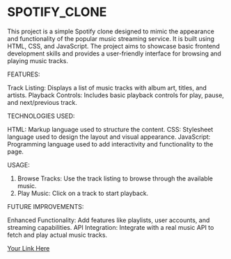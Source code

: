 # SPOTIFY_CLONE

This project is a simple Spotify clone designed to mimic the appearance and functionality of the popular music streaming service. It is built using HTML, CSS, and JavaScript. The project aims to showcase basic frontend development skills and provides a user-friendly interface for browsing and playing music tracks.

FEATURES:

Track Listing: Displays a list of music tracks with album art, titles, and artists.
Playback Controls: Includes basic playback controls for play, pause, and next/previous track.

TECHNOLOGIES USED:

HTML: Markup language used to structure the content.
CSS: Stylesheet language used to design the layout and visual appearance.
JavaScript: Programming language used to add interactivity and functionality to the page.

USAGE:

1. Browse Tracks: Use the track listing to browse through the available music.
2. Play Music: Click on a track to start playback.

FUTURE IMPROVEMENTS:

Enhanced Functionality: Add features like playlists, user accounts, and streaming capabilities.
API Integration: Integrate with a real music API to fetch and play actual music tracks.


[Your Link Here](file:///C:/Users/subbi/OneDrive/Desktop/Spotify%20clone/spotify_html.html)

